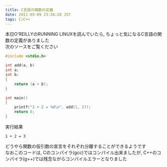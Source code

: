 ```yaml
---
title: C言語の関数の定義
date: 2011-05-09 23:34:28 JST
tags: C/C++
---
```


本日O'REILLYのRUNNING LINUXを読んでいたら, ちょっと気になるC言語の関数の定義がありました  
次のソースをご覧ください

```c
#include <stdio.h>

int add(a, b)
int a;
int b;
{
	return (a + b);
}

int main()
{
	printf("1 + 2 = %d\n", add(1, 2));
	return 0;
}
```

実行結果

```
1 + 2 = 3
```

どうやら関数の仮引数の宣言をそれぞれ分離することができるようです  
なおこのコードは, Cのコンパイラ\(gcc\)ではコンパイル出来ましたが, C\+\+のコンパイラ\(g\+\+\)では残念ながらコンパイルエラーとなりました

